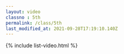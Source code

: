 ```yaml
---
layout: video
classno : 5th
permalink: /class/5th
last_modified_at: 2021-09-28T17:19:10.140Z
---
```


{% include list-video.html %}
